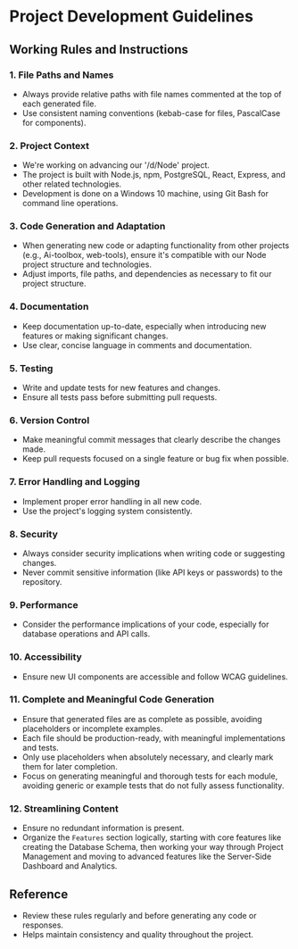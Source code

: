 # Project Development Guidelines

## Working Rules and Instructions

### 1. File Paths and Names
- Always provide relative paths with file names commented at the top of each generated file.
- Use consistent naming conventions (kebab-case for files, PascalCase for components).

### 2. Project Context
- We're working on advancing our '/d/Node' project.
- The project is built with Node.js, npm, PostgreSQL, React, Express, and other related technologies.
- Development is done on a Windows 10 machine, using Git Bash for command line operations.

### 3. Code Generation and Adaptation
- When generating new code or adapting functionality from other projects (e.g., Ai-toolbox, web-tools), ensure it's compatible with our Node project structure and technologies.
- Adjust imports, file paths, and dependencies as necessary to fit our project structure.

### 4. Documentation
- Keep documentation up-to-date, especially when introducing new features or making significant changes.
- Use clear, concise language in comments and documentation.

### 5. Testing
- Write and update tests for new features and changes.
- Ensure all tests pass before submitting pull requests.

### 6. Version Control
- Make meaningful commit messages that clearly describe the changes made.
- Keep pull requests focused on a single feature or bug fix when possible.

### 7. Error Handling and Logging
- Implement proper error handling in all new code.
- Use the project's logging system consistently.

### 8. Security
- Always consider security implications when writing code or suggesting changes.
- Never commit sensitive information (like API keys or passwords) to the repository.

### 9. Performance
- Consider the performance implications of your code, especially for database operations and API calls.

### 10. Accessibility
- Ensure new UI components are accessible and follow WCAG guidelines.

### 11. Complete and Meaningful Code Generation
- Ensure that generated files are as complete as possible, avoiding placeholders or incomplete examples.
- Each file should be production-ready, with meaningful implementations and tests.
- Only use placeholders when absolutely necessary, and clearly mark them for later completion.
- Focus on generating meaningful and thorough tests for each module, avoiding generic or example tests that do not fully assess functionality.

### 12. Streamlining Content
   - Ensure no redundant information is present.
   - Organize the `Features` section logically, starting with core features like creating the Database Schema, then working your way  through Project Management and moving to advanced features like the Server-Side Dashboard and Analytics.

## Reference
- Review these rules regularly and before generating any code or responses.
- Helps maintain consistency and quality throughout the project.
